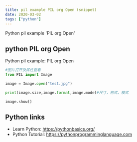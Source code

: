 ```yaml
---
title: pil example PIL org Open (snippet)
date: 2020-03-02
tags: ["python"]
---
```

Python pil example 'PIL org Open'


## python PIL org Open

Python pil example: PIL org Open

```python
#图片打开及属性查看
from PIL import Image

image = Image.open("test.jpg")

print(image.size,image.format,image.mode)#尺寸，格式，模式

image.show()

```

## Python links

- Learn Python: https://pythonbasics.org/
- Python Tutorial: https://pythonprogramminglanguage.com
